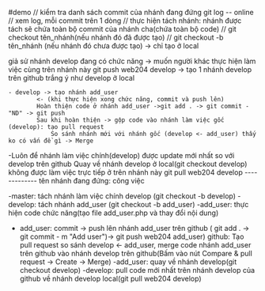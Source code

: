 #demo
// kiểm tra danh sách commit của nhánh đang đứng
    git log -- online // xem log, mỗi commit trên 1 dòng
// thực hiện tách nhánh: nhánh được tách sẽ chứa toàn bộ commit của nhánh cha(chứa toàn bộ code)
// git checkout tên_nhánh(nếu nhánh đó đã được tạo)
// git checkout -b tên_nhánh (nếu nhánh đó chưa được tạo) -> chỉ tạo ở local

giả sử nhánh develop đang có chức năng -> muốn người khác thực hiện làm việc cùng trên nhánh này 
    git push web204 develop -> tạo 1 nhánh develop trên github trắng ý như develop ở local
    
    - develop -> tạo nhánh add_user
            <- (khi thực hiện xong chức năng, commit và push lên)
            Hoàn thiện code ở nhánh add_user ->git add . -> git commit - "ND" -> git push
            Sau khi hoàn thiện -> gộp code vào nhánh làm việc gốc (develop): tạo pull request
                So sánh nhánh mới với nhánh gốc (develop <- add_user) thấy ko có vấn đề gì -> Merge

-Luôn để nhánh làm việc chính(develop) được update mới nhất so với develop trên github
    Quay về nhánh develop ở local(git checkout develop) không được làm việc trực tiếp ở trên nhánh này
    git pull web204 develop
------------- tên nhánh đang đứng: công việc

-master: tách nhánh làm việc chính develop (git checkout -b develop)
-develop: tách nhánh add_user (git checkout -b add_user)
-add_user: thực hiện code chức năng(tạo file add_user.php và thay đổi nội dung)
- add_user: commit -> push lên nhánh add_user trên github ( git add . -> git commit - m "Add user")-> git push web204 add_user)
github: Tạo pull request so sánh develop <- add_user, merge code nhánh add_user trên github vào nhánh develop trên github(Bấm vào nút Compare & pull request -> Create -> Merge)
-add_user: quay về nhánh develop(git checkout develop)
-develop: pull code mới nhất trên nhánh develop của github về nhánh develop local(git pull web204 develop)
            